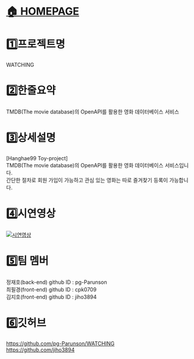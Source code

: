 #  [🏠 HOMEPAGE](http://54.180.94.133/)

# 1️⃣프로젝트명
WATCHING

# 2️⃣한줄요약
TMDB(The movie database)의 OpenAPI를 활용한 영화 데이터베이스 서비스

# 3️⃣상세설명
[Hanghae99 Toy-project]  
TMDB(The movie database)의 OpenAPI를 활용한 영화 데이터베이스 서비스입니다.  
간단한 절차로 회원 가입이 가능하고 관심 있는 영화는 따로 즐겨찾기 등록이 가능합니다.

# 4️⃣시연영상
[![시연영상](https://i.imgur.com/fMS2X1j.png)](https://www.youtube.com/embed/GFHrLkz0dyM)

# 5️⃣팀 멤버
정재호(back-end) github ID : pg-Parunson  
최필경(front-end) github ID : cpk0709  
김지호(front-end) github ID : jiho3894

# 6️⃣깃허브
https://github.com/pg-Parunson/WATCHING <br/>
https://github.com/jiho3894
